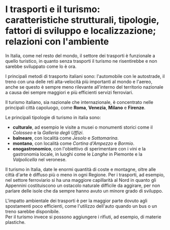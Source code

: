 # I trasporti e il turismo: caratteristiche strutturali, tipologie, fattori di sviluppo e localizzazione; relazioni con l'ambiente

In Italia, come nel resto del mondo, il settore dei trasporti è funzionale a
quello turistico, in quanto senza trasporti il turismo ne risentirebbe e non
sarebbe sviluppato come lo è ora.

I principali metodi di trasporto italiani sono: l'automobile con le autostrade,
il treno con una delle reti alta-velocità più importanti al mondo e l'aereo,
anche se questo è sempre meno rilevante all'interno del territorio nazionale
a causa dei sempre maggiori e più efficienti servizi ferroviari.

Il turismo italiano, sia nazionale che internazionale, è concentrato nelle
principali città capoluogo, come **Roma**, **Venezia**, **Milano** e
**Firenze**.

Le principali tipologie di turismo in italia sono:
- **culturale**, ad esempio le visite a musei o monumenti storici come il
  *Colosseo* e la *Galleria degli Uffizi*.
- **balneare**, con località come *Jesolo* e *Sottomarina*.
- **montano**, con località come *Cortina d'Ampezzo* e *Bormio*.
- **enogastronomico**, con l'obiettivo di sperimentare con i vini e la
  gastronomia locale, in luoghi come le *Langhe* in Piemonte e la *Valpolicella*
  nel veronese.

Il turismo in Italia, date le enormi quantità di coste e montagne, oltre alle
città d'arte è diffuso più o meno in ogni Regione. Per i trasporti, ad esempio,
nel settore ferroviario si ha una maggiore capillarità al Nord in quanto gli
Appennini costituiscono un ostacolo naturale difficile da aggirare, per non
parlare delle isole che da sempre hanno avuto un minore grado di sviluppo.

L'impatto ambientale dei trasporti è per la maggior parte dovuto agli
spostamenti poco efficienti, come l'utilizzo dell'auto quando un bus o un treno
sarebbe disponibile.\
Per il turismo invece si possono aggiungere i rifiuti, ad esempio, di materie
plastiche.
